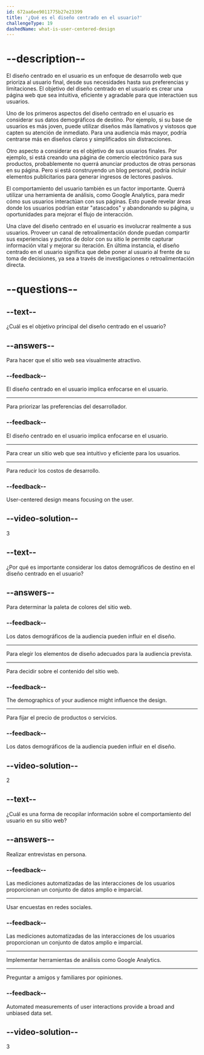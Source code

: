 ```yaml
---
id: 672aa6ee9011775b27e23399
title: '¿Qué es el diseño centrado en el usuario?'
challengeType: 19
dashedName: what-is-user-centered-design
---
```


# --description--

El diseño centrado en el usuario es un enfoque de desarrollo web que prioriza al usuario final, desde sus necesidades hasta sus preferencias y limitaciones. El objetivo del diseño centrado en el usuario es crear una página web que sea intuitiva, eficiente y agradable para que interactúen sus usuarios.

Uno de los primeros aspectos del diseño centrado en el usuario es considerar sus datos demográficos de destino. Por ejemplo, si su base de usuarios es más joven, puede utilizar diseños más llamativos y vistosos que capten su atención de inmediato. Para una audiencia más mayor, podría centrarse más en diseños claros y simplificados sin distracciones.

Otro aspecto a considerar es el objetivo de sus usuarios finales. Por ejemplo, si está creando una página de comercio electrónico para sus productos, probablemente no querrá anunciar productos de otras personas en su página. Pero si está construyendo un blog personal, podría incluir elementos publicitarios para generar ingresos de lectores pasivos.

El comportamiento del usuario también es un factor importante. Querrá utilizar una herramienta de análisis, como Google Analytics, para medir cómo sus usuarios interactúan con sus páginas. Esto puede revelar áreas donde los usuarios podrían estar "atascados" y abandonando su página, u oportunidades para mejorar el flujo de interacción.

Una clave del diseño centrado en el usuario es involucrar realmente a sus usuarios. Proveer un canal de retroalimentación donde puedan compartir sus experiencias y puntos de dolor con su sitio le permite capturar información vital y mejorar su iteración. En última instancia, el diseño centrado en el usuario significa que debe poner al usuario al frente de su toma de decisiones, ya sea a través de investigaciones o retroalimentación directa.

# --questions--

## --text--

¿Cuál es el objetivo principal del diseño centrado en el usuario?

## --answers--

Para hacer que el sitio web sea visualmente atractivo.

### --feedback--

El diseño centrado en el usuario implica enfocarse en el usuario.

---

Para priorizar las preferencias del desarrollador.

### --feedback--

El diseño centrado en el usuario implica enfocarse en el usuario.

---

Para crear un sitio web que sea intuitivo y eficiente para los usuarios.

---

Para reducir los costos de desarrollo.

### --feedback--

User-centered design means focusing on the user.

## --video-solution--

3

## --text--

¿Por qué es importante considerar los datos demográficos de destino en el diseño centrado en el usuario?

## --answers--

Para determinar la paleta de colores del sitio web.

### --feedback--

Los datos demográficos de la audiencia pueden influir en el diseño.

---

Para elegir los elementos de diseño adecuados para la audiencia prevista.

---

Para decidir sobre el contenido del sitio web.

### --feedback--

The demographics of your audience might influence the design.

---

Para fijar el precio de productos o servicios.

### --feedback--

Los datos demográficos de la audiencia pueden influir en el diseño.

## --video-solution--

2

## --text--

¿Cuál es una forma de recopilar información sobre el comportamiento del usuario en su sitio web?

## --answers--

Realizar entrevistas en persona.

### --feedback--

Las mediciones automatizadas de las interacciones de los usuarios proporcionan un conjunto de datos amplio e imparcial.

---

Usar encuestas en redes sociales.

### --feedback--

Las mediciones automatizadas de las interacciones de los usuarios proporcionan un conjunto de datos amplio e imparcial.

---

Implementar herramientas de análisis como Google Analytics.

---

Preguntar a amigos y familiares por opiniones.

### --feedback--

Automated measurements of user interactions provide a broad and unbiased data set.

## --video-solution--

3
